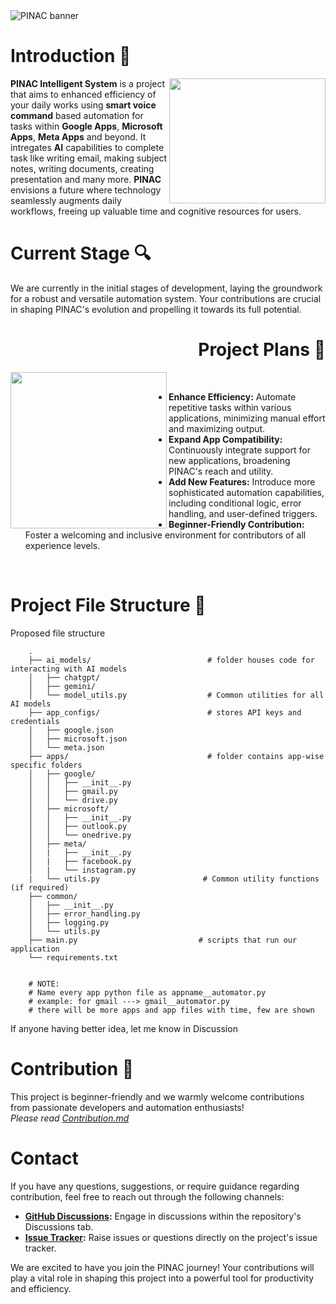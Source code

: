 
<img src="https://github.com/rmondal-official/PINAK/blob/main/Readme%20Assets/pinac%20template.jpg" style="max-width: 100%;" alt="PINAC banner">

# Introduction 👾

<img src="https://github.com/rmondal-official/PINAK/blob/main/Readme%20Assets/fluide%20230%20with%20robot.png" alt="" width="250" height="200" align="right">

**PINAC Intelligent System** is a project that aims to enhanced efficiency of your daily works using **smart voice command** based automation for tasks within **Google Apps**, **Microsoft Apps**, **Meta Apps** and beyond. It intregates **AI** capabilities to complete task like writing email, making subject notes, writing documents, creating presentation and many more. **PINAC** envisions a future where technology seamlessly augments daily workflows, freeing up valuable time and cognitive resources for users.


# Current Stage 🔍 

We are currently in the initial stages of development, laying the groundwork for a robust and versatile automation system. Your contributions are crucial in shaping PINAC's evolution and propelling it towards its full potential.


<h1 align="right">Project Plans 🔮   </h1>
<img src="https://github.com/rmondal-official/PINAK/blob/main/Readme%20Assets/AI%20assistant-modified.png" alt="" width="250" height="250" align="left">
<br>

* **Enhance Efficiency:** Automate repetitive tasks within various applications, minimizing manual effort and maximizing output.  
* **Expand App Compatibility:** Continuously integrate support for new applications, broadening PINAC's reach and utility.  
* **Add New Features:** Introduce more sophisticated automation capabilities, including conditional logic, error handling, and user-defined triggers.  
* **Beginner-Friendly Contribution:** Foster a welcoming and inclusive environment for contributors of all experience levels.  
<br>

# Project File Structure 📁 
Proposed file structure

        .
        ├── ai_models/                          # folder houses code for interacting with AI models
        │   ├── chatgpt/
        │   ├── gemini/
        │   └── model_utils.py                  # Common utilities for all AI models
        ├── app_configs/                        # stores API keys and credentials 
        │   ├── google.json
        │   ├── microsoft.json
        │   └── meta.json
        ├── apps/                               # folder contains app-wise specific folders
        │   ├── google/
        │   │   ├── __init__.py
        │   │   ├── gmail.py
        │   │   └── drive.py
        │   ├── microsoft/
        │   │   ├── __init__.py
        │   │   ├── outlook.py
        │   │   └── onedrive.py
        │   ├── meta/
        │   |   ├── __init__.py
        │   |   ├── facebook.py
        │   |   └── instagram.py
        |   └── utils.py                       # Common utility functions (if required)
        ├── common/
        │   ├── __init__.py
        │   ├── error_handling.py
        │   ├── logging.py
        │   └── utils.py
        ├── main.py                           # scripts that run our application
        └── requirements.txt


        # NOTE:
        # Name every app python file as appname__automator.py
        # example: for gmail ---> gmail__automator.py
        # there will be more apps and app files with time, few are shown
        
If anyone having better idea, let me know in Discussion


# Contribution 🎉

This project is beginner-friendly and we warmly welcome contributions from passionate developers and automation enthusiasts!  
_Please read <a href="https://github.com/rmondal-official/PINAK/blob/main/CONTRIBUTING.md">Contribution.md</a>_


# Contact

If you have any questions, suggestions, or require guidance regarding contribution, feel free to reach out through the following channels:

* **<a href="https://github.com/rmondal-official/PINAK/discussions">GitHub Discussions</a>:** Engage in discussions within the repository's Discussions tab.
* **<a href="https://github.com/rmondal-official/PINAK/issues">Issue Tracker</a>:** Raise issues or questions directly on the project's issue tracker.

We are excited to have you join the PINAC journey! Your contributions will play a vital role in shaping this project into a powerful tool for productivity and efficiency.
